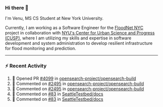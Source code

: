 ### Hi there 👋

I'm Venu, MS CS Student at New York University.

Currently, I am working as a Software Engineer for the [FloodNet NYC](https://www.floodnet.nyc/) project in collaboration with [NYU's Center for Urban Science and Progress (CUSP)](https://cusp.nyu.edu/), where I am utilizing my skills and expertise in software development and system administration to develop resilient infrastructure for flood monitoring and prediction.

---

### :zap: Recent Activity

<!--RECENT_ACTIVITY:start-->
1. 💪 Opened PR [#4099](https://github.com/opensearch-project/opensearch-build/pull/4099) in [opensearch-project/opensearch-build](https://github.com/opensearch-project/opensearch-build)
2. 💬 Commented on [#2495](https://github.com/opensearch-project/opensearch-build/issues/2495#issuecomment-1745523672) in [opensearch-project/opensearch-build](https://github.com/opensearch-project/opensearch-build)
3. 💬 Commented on [#2495](https://github.com/opensearch-project/opensearch-build/issues/2495#issuecomment-1745521849) in [opensearch-project/opensearch-build](https://github.com/opensearch-project/opensearch-build)
4. 💬 Commented on [#83](https://github.com/SeattleTestbed/docs/pull/83#issuecomment-1743633990) in [SeattleTestbed/docs](https://github.com/SeattleTestbed/docs)
5. 💬 Commented on [#83](https://github.com/SeattleTestbed/docs/pull/83#discussion_r1343076039) in [SeattleTestbed/docs](https://github.com/SeattleTestbed/docs)
<!--RECENT_ACTIVITY:end-->

<!--
**vchrombie/vchrombie** is a ✨ _special_ ✨ repository because its `README.md` (this file) appears on your GitHub profile.

Here are some ideas to get you started:

- 🔭 I’m currently working on ...
- 🌱 I’m currently learning ...
- 👯 I’m looking to collaborate on ...
- 🤔 I’m looking for help with ...
- 💬 Ask me about ...
- 📫 How to reach me: ...
- 😄 Pronouns: ...
- ⚡ Fun fact: ...
-->
